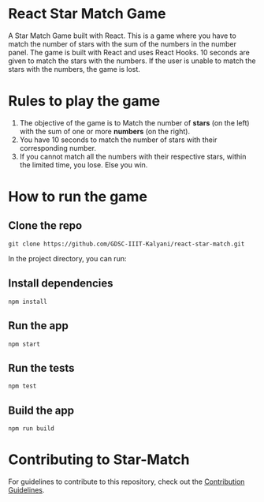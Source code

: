 # React Star Match Game

A Star Match Game built with React. This is a game where you have to match the number of stars with the sum of the numbers in the number panel. The game is built with React and uses React Hooks. 10 seconds are given to match the stars with the numbers. If the user is unable to match the stars with the numbers, the game is lost.

# Rules to play the game
1. The objective of the game is to Match the number of <strong>stars</strong> (on the left) with the sum of one or more <strong>numbers</strong> (on the right).
2. You have 10 seconds to match the number of stars with their corresponding number.
3. If you cannot match all the numbers with their respective stars, within the limited time, you lose. Else you win.

# How to run the game

## Clone the repo

```git clone https://github.com/GDSC-IIIT-Kalyani/react-star-match.git```

In the project directory, you can run:

## Install dependencies
```npm install```

## Run the app
```npm start```

## Run the tests
```npm test```

## Build the app
```npm run build```

# Contributing to Star-Match
For guidelines to contribute to this repository, check out the [Contribution Guidelines](https://github.com/GDSC-IIIT-Kalyani/react-star-match/blob/main/CONTRIBUTING.md).



